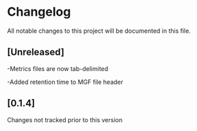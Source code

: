 # Changelog
All notable changes to this project will be documented in this file.

## [Unreleased]
-Metrics files are now tab-delimited

-Added retention time to MGF file header

## [0.1.4]
Changes not tracked prior to this version
